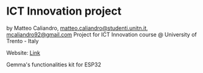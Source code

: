 # ICT Innovation project

by Matteo Caliandro, <matteo.caliandro@studenti.unitn.it>, <mcaliandro92@gmail.com>
Project for ICT Innovation course @ University of Trento - Italy

Website: [Link](https://gemmaforkids.github.io/)

Gemma's functionalities kit for ESP32
